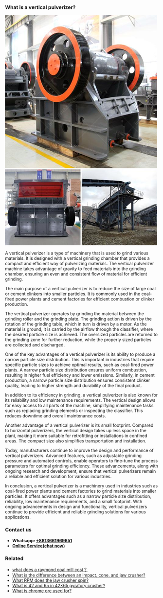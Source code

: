 <h3>What is a vertical pulverizer?</h3><img src='1701743382.jpg' alt=''><p>A vertical pulverizer is a type of machinery that is used to grind various materials. It is designed with a vertical grinding chamber that provides a compact and efficient way of pulverizing materials. The vertical pulverizer machine takes advantage of gravity to feed materials into the grinding chamber, ensuring an even and consistent flow of material for efficient grinding.</p><p>The main purpose of a vertical pulverizer is to reduce the size of large coal or cement clinkers into smaller particles. It is commonly used in the coal-fired power plants and cement factories for efficient combustion or clinker production.</p><p>The vertical pulverizer operates by grinding the material between the grinding roller and the grinding plate. The grinding action is driven by the rotation of the grinding table, which in turn is driven by a motor. As the material is ground, it is carried by the airflow through the classifier, where the desired particle size is achieved. The oversized particles are returned to the grinding zone for further reduction, while the properly sized particles are collected and discharged.</p><p>One of the key advantages of a vertical pulverizer is its ability to produce a narrow particle size distribution. This is important in industries that require specific particle sizes to achieve optimal results, such as coal-fired power plants. A narrow particle size distribution ensures uniform combustion, resulting in higher fuel efficiency and lower emissions. Similarly, in cement production, a narrow particle size distribution ensures consistent clinker quality, leading to higher strength and durability of the final product.</p><p>In addition to its efficiency in grinding, a vertical pulverizer is also known for its reliability and low maintenance requirements. The vertical design allows for easy access to all parts of the machine, simplifying maintenance tasks such as replacing grinding elements or inspecting the classifier. This reduces downtime and overall maintenance costs.</p><p>Another advantage of a vertical pulverizer is its small footprint. Compared to horizontal pulverizers, the vertical design takes up less space in the plant, making it more suitable for retrofitting or installations in confined areas. The compact size also simplifies transportation and installation.</p><p>Today, manufacturers continue to improve the design and performance of vertical pulverizers. Advanced features, such as adjustable grinding pressure and automated controls, enable operators to fine-tune the process parameters for optimal grinding efficiency. These advancements, along with ongoing research and development, ensure that vertical pulverizers remain a reliable and efficient solution for various industries.</p><p>In conclusion, a vertical pulverizer is a machinery used in industries such as coal-fired power plants and cement factories to grind materials into smaller particles. It offers advantages such as a narrow particle size distribution, reliability, low maintenance requirements, and a small footprint. With ongoing advancements in design and functionality, vertical pulverizers continue to provide efficient and reliable grinding solutions for various applications.</p><h3>Contact us</h3><ul><li><strong>Whatsapp:&nbsp;<a href="https://wa.me/8613661969651">+8613661969651</a></strong></li><li><a href="https://swt.shibang-china.com/?git&amp;zhl&amp;What is a vertical pulverizer"><strong>Online Service(chat now)</strong></a></li></ul><h3>Related</h3><ul><li><a href='what does a raymond coal mill cost？.md'>what does a raymond coal mill cost？</a></li><li><a href='What is the difference between an impact cone and jaw crusher.md'>What is the difference between an impact, cone, and jaw crusher?</a></li><li><a href='What RPM does the jaw crusher spin.md'>What RPM does the jaw crusher spin?</a></li><li><a href='What is 42 and 65 in 42×65 gyratory crusher.md'>What is 42 and 65 in 42×65 gyratory crusher?</a></li><li><a href='What is chrome ore used for.md'>What is chrome ore used for?</a></li></ul>